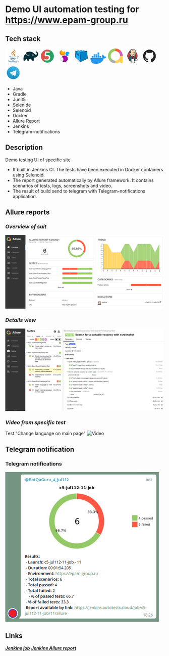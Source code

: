 # **Demo UI automation testing for https://www.epam-group.ru**

## **Tech stack**
![Java Logo](img/stack_icons/Java.png) 
![Gradle Logo](img/stack_icons/Gradle.png)
![JUnit5 Logo](img/stack_icons/JUnit5.png)
![Selenide Logo](img/stack_icons/Selenide.png)
![Selenoid Logo](img/stack_icons/Selenoid.png)
![Docker Logo](img/stack_icons/Docker.png)
![Allure Logo](img/stack_icons/Allure.png)
![Jenkins Logo](img/stack_icons/Jenkins.png)
![Github Logo](img/stack_icons/Github.png)
![Telegram Logo](img/stack_icons/Telegram.png)
- Java
- Gradle
- Junit5
- Selenide
- Selenoid
- Docker
- Allure Report
- Jenkins
- Telegram-notifications
## **Description**
Demo testing UI of specific site

- It built in Jenkins CI. The tests have been executed in Docker containers using Selenoid. 
- The report generated automatically by Allure framework. It contains scenarios of tests, logs, screenshots and video.
- The result of build send to telegram with Telegram-notifications 
application.
## Allure reports
### *Overview of suit*
![Allure](img/tests/Allure-report_overview.png)
### *Details view*
![Allure](img/tests/Allure-suites_example_view.png)
### *Video from specific test*
Test "Change language on main page"
![Video](img/tests/Allure-report_video_example.gif)
## Telegram notification
### Telegram notifications
![Telegram](img/tests/telegram_notification_screenshot.png)
## Links
[***Jenkins job***](https://jenkins.autotests.cloud/job/c5-jul112-11-job) 
[***Jenkins Allure report***](https://jenkins.autotests.cloud/job/c5-jul112-11-job/allure/) 